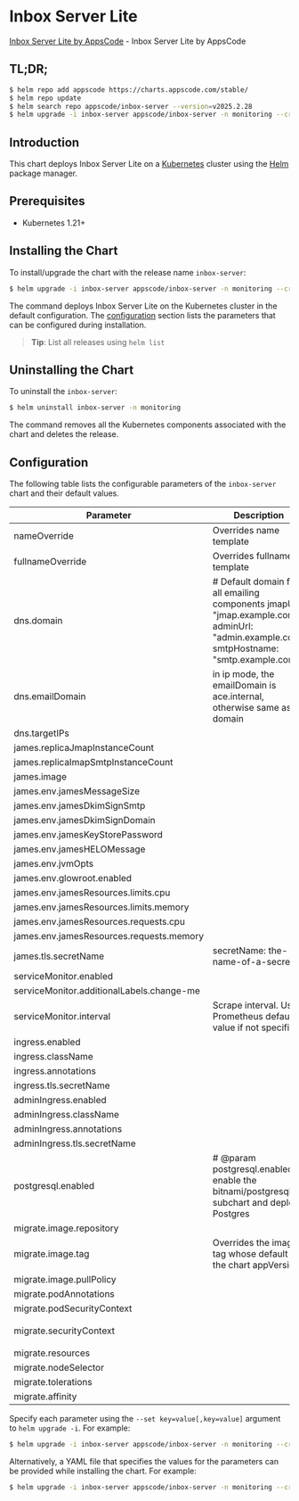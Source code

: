 # Inbox Server Lite

[Inbox Server Lite by AppsCode](https://github.com/ops-center/james-project) - Inbox Server Lite by AppsCode

## TL;DR;

```bash
$ helm repo add appscode https://charts.appscode.com/stable/
$ helm repo update
$ helm search repo appscode/inbox-server --version=v2025.2.28
$ helm upgrade -i inbox-server appscode/inbox-server -n monitoring --create-namespace --version=v2025.2.28
```

## Introduction

This chart deploys Inbox Server Lite on a [Kubernetes](http://kubernetes.io) cluster using the [Helm](https://helm.sh) package manager.

## Prerequisites

- Kubernetes 1.21+

## Installing the Chart

To install/upgrade the chart with the release name `inbox-server`:

```bash
$ helm upgrade -i inbox-server appscode/inbox-server -n monitoring --create-namespace --version=v2025.2.28
```

The command deploys Inbox Server Lite on the Kubernetes cluster in the default configuration. The [configuration](#configuration) section lists the parameters that can be configured during installation.

> **Tip**: List all releases using `helm list`

## Uninstalling the Chart

To uninstall the `inbox-server`:

```bash
$ helm uninstall inbox-server -n monitoring
```

The command removes all the Kubernetes components associated with the chart and deletes the release.

## Configuration

The following table lists the configurable parameters of the `inbox-server` chart and their default values.

|                 Parameter                 |                                                               Description                                                               |                                                                                            Default                                                                                             |
|-------------------------------------------|-----------------------------------------------------------------------------------------------------------------------------------------|------------------------------------------------------------------------------------------------------------------------------------------------------------------------------------------------|
| nameOverride                              | Overrides name template                                                                                                                 | <code>""</code>                                                                                                                                                                                |
| fullnameOverride                          | Overrides fullname template                                                                                                             | <code>""</code>                                                                                                                                                                                |
| dns.domain                                | # Default domain for all emailing components jmapUrl: "jmap.example.com" adminUrl: "admin.example.com" smtpHostname: "smtp.example.com" | <code>""</code>                                                                                                                                                                                |
| dns.emailDomain                           | in ip mode, the emailDomain is ace.internal, otherwise same as domain                                                                   | <code>""</code>                                                                                                                                                                                |
| dns.targetIPs                             |                                                                                                                                         | <code>[]</code>                                                                                                                                                                                |
| james.replicaJmapInstanceCount            |                                                                                                                                         | <code>1</code>                                                                                                                                                                                 |
| james.replicaImapSmtpInstanceCount        |                                                                                                                                         | <code>0</code>                                                                                                                                                                                 |
| james.image                               |                                                                                                                                         | <code>ghcr.io/appscode/inbox-server:postgres-latest</code>                                                                                                                                     |
| james.env.jamesMessageSize                |                                                                                                                                         | <code>25M</code>                                                                                                                                                                               |
| james.env.jamesDkimSignSmtp               |                                                                                                                                         | <code>"dkimselector"</code>                                                                                                                                                                    |
| james.env.jamesDkimSignDomain             |                                                                                                                                         | <code>"mail.example.com"</code>                                                                                                                                                                |
| james.env.jamesKeyStorePassword           |                                                                                                                                         | <code>james72laBalle</code>                                                                                                                                                                    |
| james.env.jamesHELOMessage                |                                                                                                                                         | <code>"change-me"</code>                                                                                                                                                                       |
| james.env.jvmOpts                         |                                                                                                                                         | <code>"-Xms3g -Xmx3g"</code>                                                                                                                                                                   |
| james.env.glowroot.enabled                |                                                                                                                                         | <code>false</code>                                                                                                                                                                             |
| james.env.jamesResources.limits.cpu       |                                                                                                                                         | <code>"2"</code>                                                                                                                                                                               |
| james.env.jamesResources.limits.memory    |                                                                                                                                         | <code>"4Gi"</code>                                                                                                                                                                             |
| james.env.jamesResources.requests.cpu     |                                                                                                                                         | <code>"1"</code>                                                                                                                                                                               |
| james.env.jamesResources.requests.memory  |                                                                                                                                         | <code>"4Gi"</code>                                                                                                                                                                             |
| james.tls.secretName                      | secretName: the-name-of-a-secret                                                                                                        | <code>""</code>                                                                                                                                                                                |
| serviceMonitor.enabled                    |                                                                                                                                         | <code>false</code>                                                                                                                                                                             |
| serviceMonitor.additionalLabels.change-me |                                                                                                                                         | <code>change-me</code>                                                                                                                                                                         |
| serviceMonitor.interval                   | Scrape interval. Use Prometheus default value if not specified                                                                          | <code>30s</code>                                                                                                                                                                               |
| ingress.enabled                           |                                                                                                                                         | <code>false</code>                                                                                                                                                                             |
| ingress.className                         |                                                                                                                                         | <code>""</code>                                                                                                                                                                                |
| ingress.annotations                       |                                                                                                                                         | <code>{}</code>                                                                                                                                                                                |
| ingress.tls.secretName                    |                                                                                                                                         | <code>the-name-of-a-secret</code>                                                                                                                                                              |
| adminIngress.enabled                      |                                                                                                                                         | <code>false</code>                                                                                                                                                                             |
| adminIngress.className                    |                                                                                                                                         | <code>""</code>                                                                                                                                                                                |
| adminIngress.annotations                  |                                                                                                                                         | <code>{}</code>                                                                                                                                                                                |
| adminIngress.tls.secretName               |                                                                                                                                         | <code>the-name-of-a-secret</code>                                                                                                                                                              |
| postgresql.enabled                        | # @param postgresql.enabled enable the bitnami/postgresql subchart and deploy Postgres                                                  | <code>false</code>                                                                                                                                                                             |
| migrate.image.repository                  |                                                                                                                                         | <code>ghcr.io/appscode-images/postgres</code>                                                                                                                                                  |
| migrate.image.tag                         | Overrides the image tag whose default is the chart appVersion.                                                                          | <code>"16.4-alpine"</code>                                                                                                                                                                     |
| migrate.image.pullPolicy                  |                                                                                                                                         | <code>Always</code>                                                                                                                                                                            |
| migrate.podAnnotations                    |                                                                                                                                         | <code>{}</code>                                                                                                                                                                                |
| migrate.podSecurityContext                |                                                                                                                                         | <code>{}</code>                                                                                                                                                                                |
| migrate.securityContext                   |                                                                                                                                         | <code>{"allowPrivilegeEscalation":false,"capabilities":{"drop":["ALL"]},"readOnlyRootFilesystem":true,"runAsNonRoot":true,"runAsUser":65534,"seccompProfile":{"type":"RuntimeDefault"}}</code> |
| migrate.resources                         |                                                                                                                                         | <code>{}</code>                                                                                                                                                                                |
| migrate.nodeSelector                      |                                                                                                                                         | <code>{}</code>                                                                                                                                                                                |
| migrate.tolerations                       |                                                                                                                                         | <code>[]</code>                                                                                                                                                                                |
| migrate.affinity                          |                                                                                                                                         | <code>{}</code>                                                                                                                                                                                |


Specify each parameter using the `--set key=value[,key=value]` argument to `helm upgrade -i`. For example:

```bash
$ helm upgrade -i inbox-server appscode/inbox-server -n monitoring --create-namespace --version=v2025.2.28 --set james.replicaJmapInstanceCount=1
```

Alternatively, a YAML file that specifies the values for the parameters can be provided while
installing the chart. For example:

```bash
$ helm upgrade -i inbox-server appscode/inbox-server -n monitoring --create-namespace --version=v2025.2.28 --values values.yaml
```

